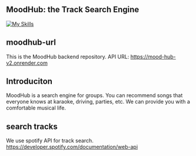 ## MoodHub: the Track Search Engine
[![My Skills](https://skillicons.dev/icons?i=python,fastapi,redis,mongodb,graphql,ts,react,next,tailwind,vercel,sptify)](https://skillicons.dev)

## moodhub-url
This is the MoodHub backend repository.
API URL: https://mood-hub-v2.onrender.com

## Introduciton
MoodHub is a search engine for groups. You can recommend songs that everyone knows at karaoke, driving, parties, etc.
We can provide you with a comfortable musical life.

## search tracks
We use spotify API for track search.
https://developer.spotify.com/documentation/web-api

